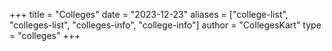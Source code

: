 +++
title = "Colleges"
date = "2023-12-23"
aliases = ["college-list", "colleges-list", "colleges-info", "college-info"]
author = "CollegesKart"
type = "colleges"
+++
